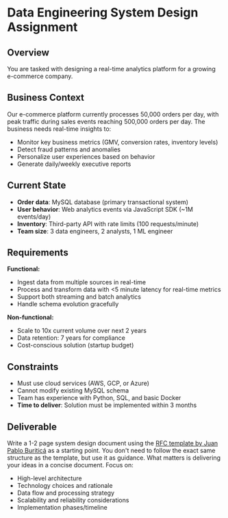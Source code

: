 # Data Engineering System Design Assignment

## Overview

You are tasked with designing a real-time analytics platform for a growing e-commerce company.

## Business Context

Our e-commerce platform currently processes 50,000 orders per day, with peak traffic during sales events reaching 500,000 orders per day. The business needs real-time insights to:

- Monitor key business metrics (GMV, conversion rates, inventory levels)
- Detect fraud patterns and anomalies
- Personalize user experiences based on behavior
- Generate daily/weekly executive reports

## Current State

- **Order data**: MySQL database (primary transactional system)
- **User behavior**: Web analytics events via JavaScript SDK (~1M events/day)
- **Inventory**: Third-party API with rate limits (100 requests/minute)
- **Team size**: 3 data engineers, 2 analysts, 1 ML engineer

## Requirements

**Functional:**

- Ingest data from multiple sources in real-time
- Process and transform data with <5 minute latency for real-time metrics
- Support both streaming and batch analytics
- Handle schema evolution gracefully

**Non-functional:**

- Scale to 10x current volume over next 2 years
- Data retention: 7 years for compliance
- Cost-conscious solution (startup budget)

## Constraints

- Must use cloud services (AWS, GCP, or Azure)
- Cannot modify existing MySQL schema
- Team has experience with Python, SQL, and basic Docker
- **Time to deliver**: Solution must be implemented within 3 months

## Deliverable

Write a 1-2 page system design document using the [RFC template by Juan Pablo Buriticá](https://github.com/buritica/mgt/blob/master/templates/rfc_template.md) as a starting point. You don't need to follow the exact same structure as the template, but use it as guidance. What matters is delivering your ideas in a concise document. Focus on:

- High-level architecture
- Technology choices and rationale
- Data flow and processing strategy
- Scalability and reliability considerations
- Implementation phases/timeline
